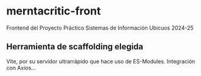 # merntacritic-front
Frontend del Proyecto Práctico Sistemas de Información Ubicuos 2024-25

## Herramienta de scaffolding elegida

Vite, por su servidor ultrarrápido que hace uso de ES-Modules. Integración con Axios...